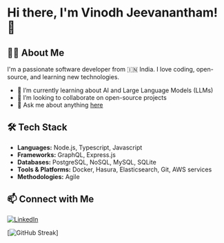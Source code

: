 # Hi there, I'm Vinodh Jeevanantham! 👋

## 👨‍💻 About Me
I'm a passionate software developer from 🇮🇳 India. I love coding, open-source, and learning new technologies.

- 🌱 I’m currently learning about AI and Large Language Models (LLMs)
- 👯 I’m looking to collaborate on open-source projects
- 💬 Ask me about anything [here](https://github.com/vinodhj/vinodhj/issues)

## 🛠️ Tech Stack
- **Languages:** Node.js, Typescript, Javascript
- **Frameworks:** GraphQL, Express.js
- **Databases:** PostgreSQL, NoSQL, MySQL, SQLite
- **Tools & Platforms:** Docker, Hasura, Elasticsearch, Git, AWS services
- **Methodologies:** Agile

## 📫 Connect with Me
[![LinkedIn](https://img.shields.io/badge/LinkedIn-blue?style=flat&logo=linkedin&labelColor=blue)](https://www.linkedin.com/in/vinodh-jeevanantham/)


[![GitHub Streak](https://github-readme-streak-stats-eight.vercel.app?user=vinodhj&theme=dark)]


